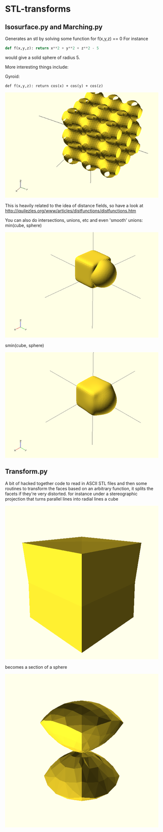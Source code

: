 STL-transforms
=============

Isosurface.py and Marching.py
--------------
Generates an stl by solving some function for f(x,y,z) == 0
For instance
```python
def f(x,y,z): return x**2 + y**2 + z**2 - 5 
```
would give a solid sphere of radius 5.

More interesting things include:

Gyroid:
```
def f(x,y,z): return cos(x) + cos(y) + cos(z)
```
![A gyroid, the solution to the above equation](pics/5.png?raw=true "Gyroid")

This is heavily related to the idea of distance fields, so have a look at
	http://iquilezles.org/www/articles/distfunctions/distfunctions.htm

You can also do intersections, unions, etc and even 'smooth' unions:
min(cube, sphere)

![The union of a cube and a sphere](pics/6.png?raw=true "min(cube, sphere)")

smin(cube, sphere)

![The smooth union of a cube and a sphere](pics/7.png?raw=true "smooth_min(cube, sphere)")

Transform.py
-------------
A bit of hacked together code to read in ASCII STL files and then some routines to transform the faces based on an arbitrary function, it splits the facets if they're very distorted.
for instance under a stereographic projection that turns parallel lines into radial lines
a cube

![cube](pics/cube.png?raw=true "cube")

becomes a section of a sphere

![cube](pics/transformed_cube.png?raw=true "cube")